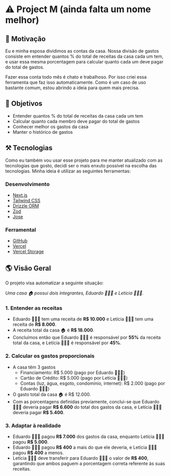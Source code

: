 # ⚠️ Project M (ainda falta um nome melhor)

## 💭 Motivação

Eu e minha esposa dividimos as contas da casa. Nossa divisão de gastos consiste em entender quantos % do total de receitas da casa cada um tem, e usar essa mesma porcentagem para calcular quanto cada um deve pagar do total de gastos.

Fazer essa conta todo mês é chato e trabalhoso. Por isso criei essa ferramenta que faz isso automaticamente. Como é um caso de uso bastante comum, estou abrindo a ideia para quem mais precisa.

## 🎯 Objetivos

- Entender quantos % do total de receitas da casa cada um tem
- Calcular quanto cada membro deve pagar do total de gastos
- Conhecer melhor os gastos da casa
- Manter o histórico de gastos

## ⚒️ Tecnologias

Como eu também vou usar esse projeto para me manter atualizado com as tecnologias que gosto, decidi ser o mais enxuto possível na escolha das tecnologias. Minha ideia é utilizar as seguintes ferramentas:

### Desenvolvimento

- [Next.js](https://nextjs.org/)
- [Tailwind CSS](https://tailwindcss.com/)
- [Drizzle ORM](https://drizzle.org/)
- [Zod](https://zod.dev/)
- [Jose](https://www.npmjs.com/package/jose)

### Ferramental

- [GitHub](https://github.com/)
- [Vercel](https://vercel.com/)
- [Vercel Storage](https://vercel.com/)

## 🌎 Visão Geral

O projeto visa automatizar a seguinte situação:

*Uma casa 🏠 possui dois integrantes, Eduardo 🙋🏼‍♂️ e Letícia 🙋🏻‍♀️.*

### 1. Entender as receitas

- Eduardo 💁🏼‍♂️ tem uma receita de **R$ 10.000** e Letícia 💁🏻‍♀️ tem uma receita de **R$ 8.000**.
- A receita total da casa 🏠 é **R$ 18.000**.
- Concluímos então que Eduardo 💁🏼‍♂️ é responsável por **55%** da receita total da casa, e Letícia 💁🏻‍♀️ é responsável por **45%**.

### 2. Calcular os gastos proporcionais

- A casa têm 3 gastos
  - Financiamento: R$ 5.000 (pago por Eduardo 🙋🏼‍♂️)
  - Cartão de Crédito: R$ 5.000 (pago por Letícia 🙋🏻‍♀️)
  - Contas (luz, água, esgoto, condomínio, internet): R$ 2.000 (pago por Eduardo 🙋🏼‍♂️)
- O gasto total da casa 🏠 é R$ 12.000.
- Com as porcentagens definidas previamente, conclui-se que Eduardo 🤦🏼‍♂️ deveria pagar **R$ 6.600** do total dos gastos da casa, e Letícia 🤦🏻‍♀️ deveria pagar **R$ 5.400**.

### 3. Adaptar à realidade

- Eduardo 🙅🏼‍♂️ pagou **R$ 7.000** dos gastos da casa, enquanto Letícia 🙅🏻‍♀️ pagou **R$ 5.000**. 
- Eduardo 🤦🏼‍♂️ pagou **R$ 400** a mais do que ele deveria, e Letícia 🤷🏻‍♀️ pagou **R$ 400** a menos.
- Letícia 🤦🏻‍♀️ deve transferir para Eduardo 💁🏼‍♂️ o valor de **R$ 400**, garantindo que ambos paguem a porcentagem correta referente às suas receitas.